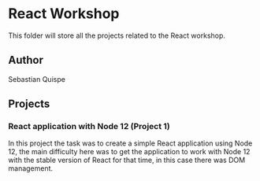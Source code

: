 # React Workshop

This folder will store all the projects related to the React workshop.

## Author
Sebastian Quispe

## Projects

### React application with Node 12 (Project 1)
In this project the task was to create a simple React application using Node 12, the main difficulty here was to get the application to work with Node 12 with the stable version of React for that time, in this case there was DOM management.